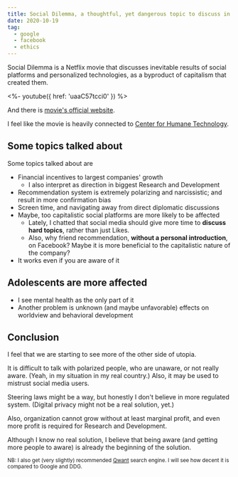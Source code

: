 ```yaml
---
title: Social Dilemma, a thoughtful, yet dangerous topic to discuss in general
date: 2020-10-19
tag:
  - google
  - facebook
  - ethics
---
```


Social Dilemma is a Netflix movie that discusses inevitable results of social platforms and personalized technologies, as a byproduct of capitalism that created them.

<%- youtube({ href: 'uaaC57tcci0' }) %>

And there is [movie's official website](https://www.thesocialdilemma.com/).

I feel like the movie is heavily connected to [Center for Humane Technology](https://www.humanetech.com/).

<!-- excerpt -->

## Some topics talked about

Some topics talked about are

- Financial incentives to largest companies' growth
  - I also interpret as direction in biggest Research and Development
- Recommendation system is extremely polarizing and narcissistic; and result in more confirmation bias
- Screen time, and navigating away from direct diplomatic discussions
- Maybe, too capitalistic social platforms are more likely to be affected
  - Lately, I chatted that social media should give more time to **discuss hard topics**, rather than just Likes.
  - Also, why friend recommendation, **without a personal introduction**, on Facebook? Maybe it is more beneficial to the capitalistic nature of the company?
- It works even if you are aware of it

## Adolescents are more affected

- I see mental health as the only part of it
- Another problem is unknown (and maybe unfavorable) effects on worldview and behavioral development

## Conclusion

I feel that we are starting to see more of the other side of utopia.

It is difficult to talk with polarized people, who are unaware, or not really aware. (Yeah, in my situation in my real country.) Also, it may be used to mistrust social media users.

Steering laws might be a way, but honestly I don't believe in more regulated system. (Digital privacy might not be a real solution, yet.)

Also, organization cannot grow without at least marginal profit, and even more profit is required for Research and Development.

Although I know no real solution, I believe that being aware (and getting more people to aware) is already the beginning of the solution.

<small data-markdown>NB: I also get (very slightly) recommended [Qwant](https://www.qwant.com/) search engine. I will see how decent it is compared to Google and DDG.</small>

